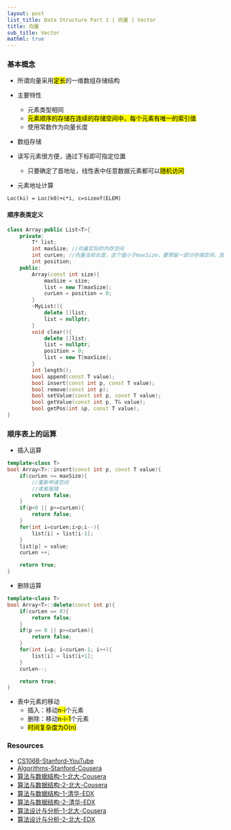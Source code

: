 ```yaml
---
layout: post
list_title: Data Structure Part 1 | 向量 | Vector
title: 向量
sub_title: Vector
mathml: true
---
```


### 基本概念

- 所谓向量采用<mark>定长</mark>的一维数组存储结构
- 主要特性
	- 元素类型相同
	- <mark>元素顺序的存储在连续的存储空间中，每个元素有唯一的索引值</mark>
	- 使用常数作为向量长度
- 数组存储
- 读写元素很方便，通过下标即可指定位置
	- 只要确定了首地址，线性表中任意数据元素都可以<mark>随机访问</mark>

- 元素地址计算

```
Loc(ki) = Loc(k0)+c*i, c=sizeof(ELEM)
```

#### 顺序表类定义

```cpp
class Array:public List<T>{
	private:
		T* list;
		int maxSize; //向量实际的内存空间
		int curLen; //向量当前长度，这个值小于maxSize，要预留一部分存储空间，放置频繁的内存开销
		int position;
	public:
		Array(const int size){
			maxSize = size;
			list = new T[maxSize];
			curLen = position = 0;
		}
		~MyList(){
			delete []list;
			list = nullptr;
		}
		void clear(){
			delete []list;
			list = nullptr;
			position = 0;
			list = new T[maxSize];
		}
		int length();
		bool append(const T value);
		bool insert(const int p, const T value);
		bool remove(const int p);
		bool setValue(const int p, const T value);
		bool getValue(const int p, T& value);
		bool getPos(int &p, const T value);
}
```

### 顺序表上的运算

- 插入运算

```cpp
template<class T>
bool Array<T>::insert(const int p, const T value){
	if(curLen >= maxSize){
		//重新申请空间
		//或者报错
		return false;
	}
	if(p<0 || p>=curLen){
		return false;
	}
	for(int i=curLen;i>p;i--){
		list[i] = list[i-1];
	}
	list[p] = value;
	curLen ++;

	return true;
}
```
- 删除运算

```cpp
template<class T>
bool Array<T>::delete(const int p){
	if(curLen == 0){
		return false;
	}
	if(p == 0 || p>=curLen){
		return false;
	}
	for(int i=p; i<curLen-1; i++){
		list[i] = list[i+1];
	}
	curLen--;

	return true;
}
```

- 表中元素的移动
	- 插入：移动<mark>n-i</mark>个元素
	- 删除：移动<mark>n-i-1</mark>个元素
	- <mark>时间复杂度为O(n)</mark>


### Resources 

- [CS106B-Stanford-YouTube](https://www.youtube.com/watch?v=NcZ2cu7gc-A&list=PLnfg8b9vdpLn9exZweTJx44CII1bYczuk)
- [Algorithms-Stanford-Cousera](https://www.coursera.org/learn/algorithms-divide-conquer/home/welcome)
- [算法与数据结构-1-北大-Cousera](https://www.coursera.org/learn/shuju-jiegou-suanfa/home/welcome)
- [算法与数据结构-2-北大-Cousera](https://www.coursera.org/learn/gaoji-shuju-jiegou/home/welcome)
- [算法与数据结构-1-清华-EDX](https://courses.edx.org/courses/course-v1:TsinghuaX+30240184.1x+3T2017/course/)
- [算法与数据结构-2-清华-EDX](https://courses.edx.org/courses/course-v1:PekingX+04833050X+1T2016/course/)
- [算法设计与分析-1-北大-Cousera](https://www.coursera.org/learn/algorithms/home/welcome)
- [算法设计与分析-2-北大-EDX](https://courses.edx.org/courses/course-v1:PekingX+04833050X+1T2016/course/)










